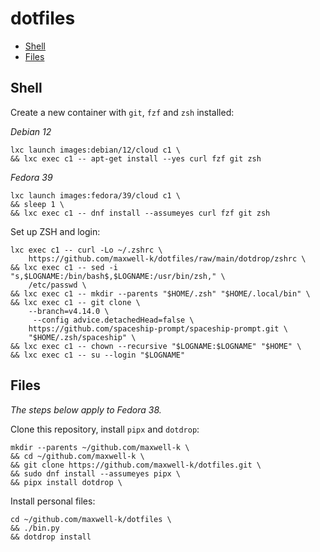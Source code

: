# dotfiles

<!-- toc -->

- [Shell](#shell)
- [Files](#files)

<!-- tocstop -->

## Shell

Create a new container with `git`, `fzf` and `zsh` installed:

_Debian 12_

    lxc launch images:debian/12/cloud c1 \
    && lxc exec c1 -- apt-get install --yes curl fzf git zsh

_Fedora 39_

    lxc launch images:fedora/39/cloud c1 \
    && sleep 1 \
    && lxc exec c1 -- dnf install --assumeyes curl fzf git zsh

Set up ZSH and login:

    lxc exec c1 -- curl -Lo ~/.zshrc \
        https://github.com/maxwell-k/dotfiles/raw/main/dotdrop/zshrc \
    && lxc exec c1 -- sed -i "s,$LOGNAME:/bin/bash$,$LOGNAME:/usr/bin/zsh," \
        /etc/passwd \
    && lxc exec c1 -- mkdir --parents "$HOME/.zsh" "$HOME/.local/bin" \
    && lxc exec c1 -- git clone \
        --branch=v4.14.0 \
         --config advice.detachedHead=false \
        https://github.com/spaceship-prompt/spaceship-prompt.git \
        "$HOME/.zsh/spaceship" \
    && lxc exec c1 -- chown --recursive "$LOGNAME:$LOGNAME" "$HOME" \
    && lxc exec c1 -- su --login "$LOGNAME"

## Files

_The steps below apply to Fedora 38._

Clone this repository, install `pipx` and `dotdrop`:

    mkdir --parents ~/github.com/maxwell-k \
    && cd ~/github.com/maxwell-k \
    && git clone https://github.com/maxwell-k/dotfiles.git \
    && sudo dnf install --assumeyes pipx \
    && pipx install dotdrop \

Install personal files:

    cd ~/github.com/maxwell-k/dotfiles \
    && ./bin.py
    && dotdrop install

<!-- vim: set filetype=markdown.markdown-toc : -->
